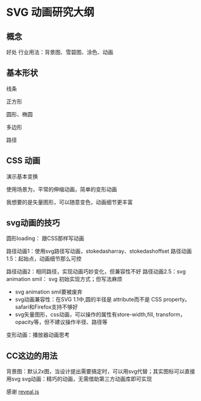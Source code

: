 # SVG 动画研究大纲

## 概念
好处
行业用法：背景图、雪碧图、涂色、动画



## 基本形状
线条

正方形

圆形、椭圆

多边形

路径


## CSS 动画
演示基本变换

使用场景为，平常的伸缩动画，简单的变形动画

我想要的是矢量图形，可以随意变色，动画细节更丰富

## svg动画的技巧




圆形loading： 跟CSS那样写动画

路径动画1：使用svg路径写动画，stokedasharray、stokedashoffset
路径动画1.5：起始点，动画细节那么可控

路径动画2：相同路径，实现动画巧妙变化，但兼容性不好
路径动画2.5：svg animation smil： svg 初始实现方式；但写法麻烦

* svg animation smil要被废弃
* svg动画兼容性：在SVG 1.1中,圆的半径是 attribute而不是 CSS property。safari和Firefox支持不够好
* svg矢量图形，css动画，可以操作的属性有store-width,fill, transform，opacity等，但不建议操作半径、路径等

变形动画：播放器动画思考





## CC这边的用法

背景图：默认2x图，当设计提出需要搞定时，可以用svg代替；其实图标可以直接用svg
svg动画：精巧的动画，无需借助第三方动画库即可实现



感谢 [reveal.js](https://github.com/hakimel/reveal.js)